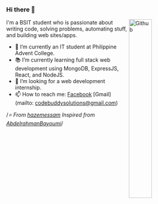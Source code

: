 ### Hi there 👋

<img width="35%" align="right" alt="Github" src="https://user-images.githubusercontent.com/48678280/88862734-4903af80-d201-11ea-968b-9c939d88a37c.gif" />

I'm a BSIT student who is passionate about writing code, solving problems, automating stuff, and building web sites/apps.

- 🔭 I’m currently an IT student at Philippine Advent College.
- 📚 I’m currently learning  full stack web development using MongoDB, ExpressJS, React, and NodeJS.
- 👯 I’m looking for a web development internship. 
- 📫 How to reach me: [Facebook](https://www.facebook.com/bosscleo3233) [Gmail](mailto: codebuddysolutions@gmail.com)

/*⭐️ From [hazemessam](https://github.com/hazemessam)
Inspired from [AbdelrahmanBayoumi](https://github.com/abdelrahmanbayoumi)*/
